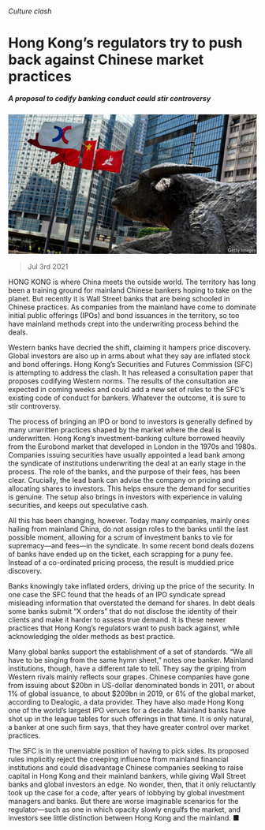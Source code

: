 ###### Culture clash

# Hong Kong’s regulators try to push back against Chinese market practices 

##### A proposal to codify banking conduct could stir controversy 

![image](images/20210703_FNP502.jpg) 

> Jul 3rd 2021 

HONG KONG is where China meets the outside world. The territory has long been a training ground for mainland Chinese bankers hoping to take on the planet. But recently it is Wall Street banks that are being schooled in Chinese practices. As companies from the mainland have come to dominate initial public offerings (IPOs) and bond issuances in the territory, so too have mainland methods crept into the underwriting process behind the deals.

Western banks have decried the shift, claiming it hampers price discovery. Global investors are also up in arms about what they say are inflated stock and bond offerings. Hong Kong’s Securities and Futures Commission (SFC) is attempting to address the clash. It has released a consultation paper that proposes codifying Western norms. The results of the consultation are expected in coming weeks and could add a new set of rules to the SFC’s existing code of conduct for bankers. Whatever the outcome, it is sure to stir controversy.


The process of bringing an IPO or bond to investors is generally defined by many unwritten practices shaped by the market where the deal is underwritten. Hong Kong’s investment-banking culture borrowed heavily from the Eurobond market that developed in London in the 1970s and 1980s. Companies issuing securities have usually appointed a lead bank among the syndicate of institutions underwriting the deal at an early stage in the process. The role of the banks, and the purpose of their fees, has been clear. Crucially, the lead bank can advise the company on pricing and allocating shares to investors. This helps ensure the demand for securities is genuine. The setup also brings in investors with experience in valuing securities, and keeps out speculative cash.

All this has been changing, however. Today many companies, mainly ones hailing from mainland China, do not assign roles to the banks until the last possible moment, allowing for a scrum of investment banks to vie for supremacy—and fees—in the syndicate. In some recent bond deals dozens of banks have ended up on the ticket, each scrapping for a puny fee. Instead of a co-ordinated pricing process, the result is muddied price discovery.

Banks knowingly take inflated orders, driving up the price of the security. In one case the SFC found that the heads of an IPO syndicate spread misleading information that overstated the demand for shares. In debt deals some banks submit “X orders” that do not disclose the identity of their clients and make it harder to assess true demand. It is these newer practices that Hong Kong’s regulators want to push back against, while acknowledging the older methods as best practice.

Many global banks support the establishment of a set of standards. “We all have to be singing from the same hymn sheet,” notes one banker. Mainland institutions, though, have a different tale to tell. They say the griping from Western rivals mainly reflects sour grapes. Chinese companies have gone from issuing about $20bn in US-dollar denominated bonds in 2011, or about 1% of global issuance, to about $209bn in 2019, or 6% of the global market, according to Dealogic, a data provider. They have also made Hong Kong one of the world’s largest IPO venues for a decade. Mainland banks have shot up in the league tables for such offerings in that time. It is only natural, a banker at one such firm says, that they have greater control over market practices.

The SFC is in the unenviable position of having to pick sides. Its proposed rules implicitly reject the creeping influence from mainland financial institutions and could disadvantage Chinese companies seeking to raise capital in Hong Kong and their mainland bankers, while giving Wall Street banks and global investors an edge. No wonder, then, that it only reluctantly took up the case for a code, after years of lobbying by global investment managers and banks. But there are worse imaginable scenarios for the regulator—such as one in which opacity slowly engulfs the market, and investors see little distinction between Hong Kong and the mainland. ■

